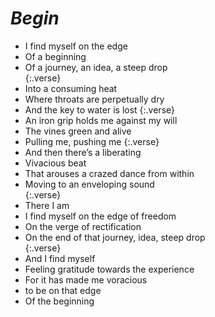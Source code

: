 # *Begin*
- I find myself on the edge  
- Of a beginning  
- Of a journey, an idea, a steep drop  
{:.verse}
- Into a consuming heat  
- Where throats are perpetually dry  
- And the key to water is lost 
{:.verse}
- An iron grip holds me against my will   
- The vines green and alive  
- Pulling me, pushing me 
{:.verse}
- And then there’s a liberating  
- Vivacious beat  
- That arouses a crazed dance from within  
- Moving to an enveloping sound  
{:.verse}
- There I am  
- I find myself on the edge of freedom  
- On the verge of rectification  
- On the end of that journey, idea, steep drop  
{:.verse}
- And I find myself  
- Feeling gratitude towards the experience  
- For it has made me voracious  
- to be on that edge  
- Of the beginning  

